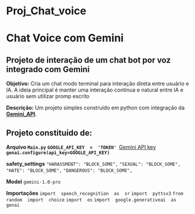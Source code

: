 # Proj_Chat_voice

# Chat Voice com Gemini

## Projeto de interação de um chat bot por voz integrado com Gemini  

  


**Objetivo:** Cria um chat modo terminal para interação direta entre usuário e IA. A ideia principal é manter uma interação continua e natural entre IA e usuário sem utilizar promp escrito

**Descrição:** Um projeto simples construído em python com integração da <a href="https://gemini.google.com/app">**Gemini_API**</a>. 

## Projeto constituído de:
**Arquivo `Main.py`**
**`GOOGLE_API_KEY  =  'TOKEN' `**<a href="https://aistudio.google.com/app/apikey">Gemini API key</a>
**`genai.configure(api_key=GOOGLE_API_KEY)`**

**safety_settings**
`"HARASSMENT": "BLOCK_SOME",`
`"SEXUAL": "BLOCK_SOME",`
`"HATE": "BLOCK_SOME",`
`"DANGEROUS": "BLOCK_SOME",`

**Model**
`gemini-1.0-pro`

**Importações**
`import  speech_recognition  as  sr`
`import  pyttsx3`
`from  random  import  choice`
`import  os`
`import  google.generativeai  as  genai`